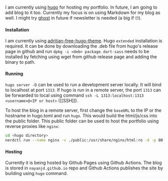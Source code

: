
I am currently using [hugo](https://gohugo.io/) for hosting my portfolio. In future, I am going to add blog to it too. Currently my focus is on using Markdown for my blog as well. I might try [ghost](https://ghost.org/) in future if newsletter is needed (a big if 🙄).

#### Installation

I am currently using [adritian-free-hugo-theme](https://themes.gohugo.io/themes/adritian-free-hugo-theme/). Hugo `extended` installation is required. It can be done by downloading the .deb file from hugo's release page in github and run `dpkg -i <deb> package`. `dart-sass` needs to be installed by fetching using wget from github release page and adding the binary to path.

#### Running

`hugo server -D` can be used to run a development server locally. It will bind to localhost at port `1313`. If hugo is run in a remote server, the port `1313` can be forwarded to local using command `ssh -L 1313:localhost:1313 <username>@<IP or host>`  ([[SSH]]). 

To host the blog in a remote server, first change the `baseURL` to the IP or the hostname in hugo.toml and run `hugo`. This would build the html/js/css into the public folder. This public folder can be used to host the portfolio using reverse proxies like `nginx`:

```bash
cd <hugo directory>
nerdctl run --name nginx -v ./public:/usr/share/nginx/html:ro -d -p 80:80 nginx
```


#### Hosting

Currently it is being hosted by Github Pages using Github Actions. The blog is stored in `nayanjd.github.io` repo and Github Actions publishes the site by building using `hugo` command.
